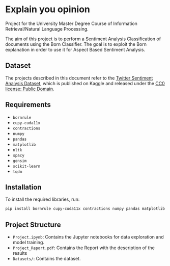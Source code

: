 # Explain you opinion
Project for the University Master Degree Course of Information Retrieval/Natural Language Processing.

The aim of this project is to perform a Sentiment Analysis Classification of documents using the Born Classifier. The goal is to exploit the Born explanation in order to use it for Aspect Based Sentiment Analysis. 

## Dataset
The projects described in this document refer to the [Twitter Sentiment Analysis Dataset](https://www.kaggle.com/datasets/jp797498e/twitter-entity-sentiment-analysis), which is published on Kaggle and released under the [CC0 license: Public Domain](https://creativecommons.org/publicdomain/zero/1.0/).

## Requirements

- `bornrule`
- `cupy-cuda11x`
- `contractions`
- `numpy`
- `pandas`
- `matplotlib`
- `nltk`
- `spacy`
- `gensim`
- `scikit-learn`
- `tqdm`

## Installation

To install the required libraries, run:

```bash
pip install bornrule cupy-cuda11x contractions numpy pandas matplotlib nltk spacy gensim scikit-learn tqdm
```

## Project Structure

- `Project.ipynb`: Contains the Jupyter notebooks for data exploration and model training.
- `Project_Report.pdf`: Contains the Report with the description of the results
- `Datasets/`: Contains the dataset.
